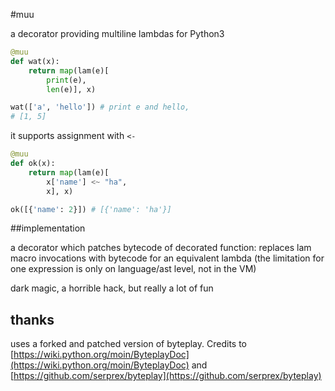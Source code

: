 #muu

a decorator providing multiline lambdas for Python3

```python
@muu
def wat(x):
	return map(lam(e)[
		print(e),
		len(e)], x)

wat(['a', 'hello']) # print e and hello, 
# [1, 5]
```

it supports assignment with `<-`

```python
@muu
def ok(x):
	return map(lam(e)[
		x['name'] <~ "ha",
		x], x)

ok([{'name': 2}]) # [{'name': 'ha'}]
```

##implementation

a decorator which patches bytecode of decorated function: replaces lam macro invocations with
bytecode for an equivalent lambda (the limitation for one expression is only on language/ast level, not in the VM)

dark magic, a horrible hack, but really a lot of fun

## thanks

uses a forked and patched version of byteplay. Credits to [https://wiki.python.org/moin/ByteplayDoc](https://wiki.python.org/moin/ByteplayDoc) and [https://github.com/serprex/byteplay](https://github.com/serprex/byteplay)
